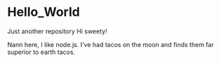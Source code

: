 # Hello_World
Just another repository
Hi sweety!

Nann here, I like node.js.
I've had tacos on the moon and finds them far superior to earth tacos.
